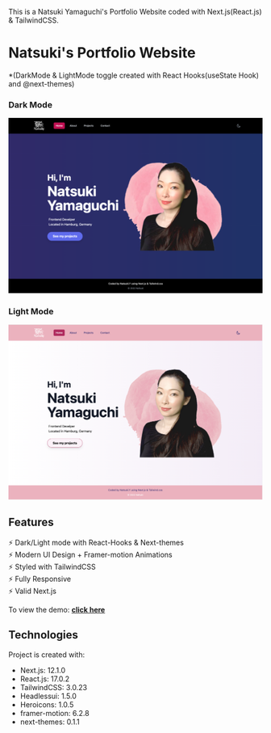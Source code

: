 This is a Natsuki Yamaguchi's Portfolio Website coded with Next.js(React.js) & TailwindCSS.

# Natsuki's Portfolio Website
*(DarkMode & LightMode toggle created with React Hooks(useState Hook) and @next-themes)

### Dark Mode
<img src="https://github.com/Nafsuki/natsuki-portfolio-dev/blob/75db56e834a7d1a860db9d7944a725d1318a5429/public/images/projects/natsuki-portfolio-new.png" />

### Light Mode
<img src="https://github.com/Nafsuki/natsuki-portfolio-dev/blob/75db56e834a7d1a860db9d7944a725d1318a5429/public/images/projects/natsuki-portfolio-new-light.png" />

## Features

⚡️ Dark/Light mode with React-Hooks & Next-themes\
⚡️ Modern UI Design + Framer-motion Animations\
⚡️ Styled with TailwindCSS\
⚡️ Fully Responsive\
⚡️ Valid Next.js

To view the demo: **[click here](https://natsukiyamaguchi.com/)**


## Technologies
Project is created with:
* Next.js: 12.1.0
* React.js: 17.0.2
* TailwindCSS: 3.0.23
* Headlessui: 1.5.0
* Heroicons: 1.0.5
* framer-motion: 6.2.8
* next-themes: 0.1.1
 

